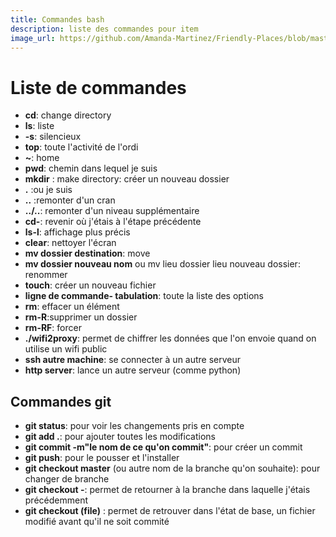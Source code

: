 ```yaml
---
title: Commandes bash
description: liste des commandes pour item
image_url: https://github.com/Amanda-Martinez/Friendly-Places/blob/master/fiches/img/commande-bash.jpg?raw=true
---
```


# Liste de commandes

* **cd**: change directory
* **ls**: liste
* **-s**: silencieux
* **top**: toute l'activité de l'ordi
* **~**: home
* **pwd**: chemin dans lequel je suis
* **mkdir** : make directory: créer un nouveau dossier
* **.** :ou je suis
* **..** :remonter d'un cran
* **../..**: remonter d'un niveau supplémentaire
* **cd-**: revenir où j'étais à l'étape précédente
* **ls-l**: affichage plus précis
* **clear**: nettoyer l'écran
* **mv dossier destination**: move 
* **mv dossier nouveau nom** ou mv lieu dossier lieu nouveau dossier: renommer
* **touch**: créer un nouveau fichier
* **ligne de commande- tabulation**: toute la liste des options
* **rm**: effacer un élément
* **rm-R**:supprimer un dossier
* **rm-RF**: forcer
* **./wifi2proxy**: permet de chiffrer les données que l'on envoie quand on utilise un wifi public
* **ssh autre machine**: se connecter à un autre serveur
* **http server**: lance un autre serveur (comme python)

## Commandes git

* **git status**: pour voir les changements pris en compte
* **git add .**: pour ajouter toutes les modifications
* **git commit -m"le nom de ce qu'on commit"**: pour créer un commit
* **git push**: pour le pousser et l'installer
* **git checkout master** (ou autre nom de la branche qu'on souhaite): pour changer de branche
* **git checkout -**: permet de retourner à la branche dans laquelle j'étais précédemment
* **git checkout (file)** : permet de retrouver dans l'état de base, un fichier modifié avant qu'il ne soit commité

